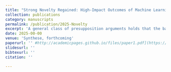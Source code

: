 ```yaml
---
title: "Strong Novelty Regained: High-Impact Outcomes of Machine Learning for Science"
collection: publications
category: manuscripts
permalink: /publication/2025-Novelty
excerpt: 'A general class of presupposition arguments holds that the background knowledge and theory required to design, develop, and interpret a machine learning (ML) system imply a strong upper limit to ML’s impact on science. I consider two proposals for how to assess the scientific impact of ML predictions, and I argue that while these accounts prioritize conceptual change, the presuppositions they take to be disqualifying for strong novelty are too restrictive. I characterize a general form of their arguments I call the Concept-free Design Argument: that strong novelty is curtailed by utilizing prior conceptualizations of target phenomena in model design. However, I argue that if ML design choices (such as ground-truth labels for supervised ML and inductive biases) are based on prior conceptualizations of phenomena, it need not impede conceptual change. Furthermore, while their accounts focus narrowly on conceptual change, a variety of learning outcomes also contribute to strong scientific change. Thus, I present a variety of types of strong novelty from philosophy of creativity, epistemology, and philosophy of science that paint a more varied picture of how ML advances science. One of these is a form of local theory-independent learning from data that signals an aim to substantially revise existing theory, but it is not easily undermined by prior assumptions about target phenomena. Furthermore, generating surprise, reducing utility blindness, and eliminating deep ignorance also indicate high impact to scientific knowledge or research direction. I illustrate these types of strong novelty with several cases of scientific discovery with algorithms. My taxonomy clarifies several desiderata for machine-based exploration and should inform choices in designing for scientific change.'
date: 2025-00-00
venue: 'Synthese, forthcoming'
paperurl: '' #http://academicpages.github.io/files/paper1.pdf](https://link.springer.com/article/10.1007/s11229-022-03505-4'
slidesurl: ''
bibtexurl: ''
citation: ''

---
```

